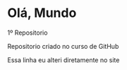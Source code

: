 # Olá, Mundo
 1º Repositorio

 Repositorio criado no curso de GitHub

Essa linha eu alteri diretamente no site
